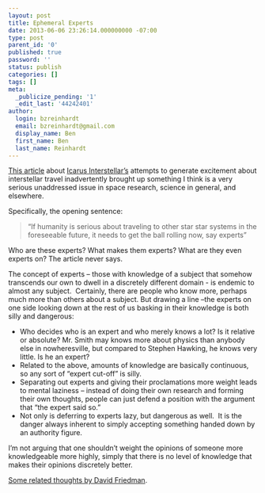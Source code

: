 ```yaml
---
layout: post
title: Ephemeral Experts
date: 2013-06-06 23:26:14.000000000 -07:00
type: post
parent_id: '0'
published: true
password: ''
status: publish
categories: []
tags: []
meta:
  _publicize_pending: '1'
  _edit_last: '44242401'
author:
  login: bzreinhardt
  email: bzreinhardt@gmail.com
  display_name: Ben
  first_name: Ben
  last_name: Reinhardt
---
```

<p><a href="http://www.space.com/21452-interstellar-spaceflight-starship-congress.html" target="_blank">This article</a> about <a href="http://www.icarusinterstellar.org/">Icarus Interstellar’s</a> attempts to generate excitement about interstellar travel inadvertently brought up something I think is a very serious unaddressed issue in space research, science in general, and elsewhere.</p>
<p>Specifically, the opening sentence:</p>
<blockquote><p>“If humanity is serious about traveling to other star star systems in the foreseeable future, it needs to get the ball rolling now, say experts”</p></blockquote>
<p>Who are these experts? What makes them experts? What are they even experts on? The article never says.</p>
<p>The concept of experts – those with knowledge of a subject that somehow transcends our own to dwell in a discretely different domain - is endemic to almost any subject.  Certainly, there are people who know more, perhaps much more than others about a subject. But drawing a line –the experts on one side looking down at the rest of us basking in their knowledge is both silly and dangerous:</p>
<ul>
<li>Who decides who is an expert and who merely knows a lot? Is it relative or absolute? Mr. Smith may knows more about physics than anybody else in nowheresville, but compared to Stephen Hawking, he knows very little. Is he an expert?</li>
<li>Related to the above, amounts of knowledge are basically continuous, so any sort of “expert cut-off” is silly.</li>
<li>Separating out experts and giving their proclamations more weight leads to mental laziness – instead of doing their own research and forming their own thoughts, people can just defend a position with the argument that “the expert said so.”</li>
<li>Not only is deferring to experts lazy, but dangerous as well.  It is the danger always inherent to simply accepting something handed down by an authority figure.</li>
</ul>
<p>I’m not arguing that one shouldn’t weight the opinions of someone more knowledgeable more highly, simply that there is no level of knowledge that makes their opinions discretely better.</p>
<p><a href="http://daviddfriedman.blogspot.com/search/label/expert">Some related thoughts by David Friedman</a>.</p>
